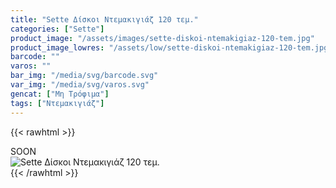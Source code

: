 ```yaml
---
title: "Sette Δίσκοι Ντεμακιγιάζ 120 τεμ."
categories: ["Sette"]
product_image: "/assets/images/sette-diskoi-ntemakigiaz-120-tem.jpg"
product_image_lowres: "/assets/low/sette-diskoi-ntemakigiaz-120-tem.jpg"
barcode: ""
varos: ""
bar_img: "/media/svg/barcode.svg"
var_img: "/media/svg/varos.svg"
gencat: ["Μη Τρόφιμα"]
tags: ["Ντεμακιγιάζ"]
---
```

{{< rawhtml >}}

<div class="sload412"><div class="product">SOON<br><div class="pimg"><img alt="Sette Δίσκοι Ντεμακιγιάζ 120 τεμ." title="Sette Δίσκοι Ντεμακιγιάζ 120 τεμ." src="/assets/images/sette-diskoi-ntemakigiaz-120-tem.jpg"></div></div></div>
{{< /rawhtml >}}


